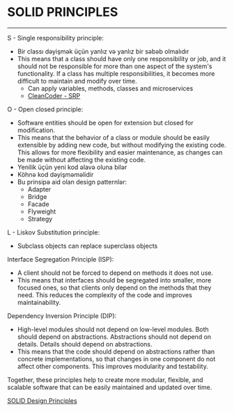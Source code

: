 # SOLID PRINCIPLES

---

S - Single responsibility principle:
* Bir classı dəyişmək üçün yanlız və yanlız bir səbəb olmalıdır
* This means that a class should have only one responsibility or job, and it should not be responsible for more than one aspect of the system's functionality. If a class has multiple responsibilities, it becomes more difficult to maintain and modify over time.
  * Can apply variables, methods, classes and microservices
  * [CleanCoder - SRP](https://blog.cleancoder.com/uncle-bob/2014/05/08/SingleReponsibilityPrinciple.html)


O - Open closed principle:
* Software entities should be open for extension but closed for modification.
*  This means that the behavior of a class or module should be easily extensible by adding new code, but without modifying the existing code. This allows for more flexibility and easier maintenance, as changes can be made without affecting the existing code.
  * Yenilik üçün yeni kod əlavə oluna bilər
  * Köhnə kod dəyişməməlidir
* Bu prinsipə aid olan design patternlər:
  * Adapter
  * Bridge
  * Facade
  * Flyweight 
  * Strategy

L - Liskov Substitution principle:
* Subclass objects can replace superclass objects

Interface Segregation Principle (ISP):
* A client should not be forced to depend on methods it does not use. 
* This means that interfaces should be segregated into smaller, more focused ones, so that clients only depend on the methods that they need. This reduces the complexity of the code and improves maintainability.

Dependency Inversion Principle (DIP): 
* High-level modules should not depend on low-level modules. Both should depend on abstractions. Abstractions should not depend on details. Details should depend on abstractions. 
* This means that the code should depend on abstractions rather than concrete implementations, so that changes in one component do not affect other components. This improves modularity and testability.

Together, these principles help to create more modular, flexible, and scalable software that can be easily maintained and updated over time.


[SOLID Design Principles](https://stackify.com/solid-design-principles/)